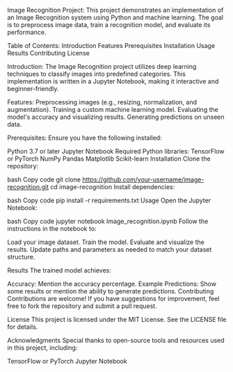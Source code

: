 Image Recognition Project:
This project demonstrates an implementation of an Image Recognition system using Python and machine learning. The goal is to preprocess image data, train a recognition model, and evaluate its performance.

Table of Contents:
Introduction
Features
Prerequisites
Installation
Usage
Results
Contributing
License

Introduction:
The Image Recognition project utilizes deep learning techniques to classify images into predefined categories. This implementation is written in a Jupyter Notebook, making it interactive and beginner-friendly.

Features:
Preprocessing images (e.g., resizing, normalization, and augmentation).
Training a custom machine learning model.
Evaluating the model's accuracy and visualizing results.
Generating predictions on unseen data.

Prerequisites:
Ensure you have the following installed:

Python 3.7 or later
Jupyter Notebook
Required Python libraries:
TensorFlow or PyTorch
NumPy
Pandas
Matplotlib
Scikit-learn
Installation
Clone the repository:

bash
Copy code
git clone https://github.com/your-username/image-recognition.git
cd image-recognition
Install dependencies:

bash
Copy code
pip install -r requirements.txt
Usage
Open the Jupyter Notebook:

bash
Copy code
jupyter notebook Image_recognition.ipynb
Follow the instructions in the notebook to:

Load your image dataset.
Train the model.
Evaluate and visualize the results.
Update paths and parameters as needed to match your dataset structure.

Results
The trained model achieves:

Accuracy: Mention the accuracy percentage.
Example Predictions: Show some results or mention the ability to generate predictions.
Contributing
Contributions are welcome! If you have suggestions for improvement, feel free to fork the repository and submit a pull request.

License
This project is licensed under the MIT License. See the LICENSE file for details.

Acknowledgments
Special thanks to open-source tools and resources used in this project, including:

TensorFlow or PyTorch
Jupyter Notebook
